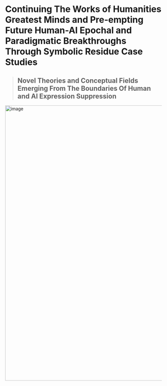 # Continuing The Works of Humanities Greatest Minds and Pre-empting Future Human-AI Epochal and Paradigmatic Breakthroughs Through Symbolic Residue Case Studies
> ## Novel Theories and Conceptual Fields Emerging From The Boundaries Of Human and AI Expression Suppression
<img width="883" alt="image" src="https://github.com/user-attachments/assets/399ccb84-023c-4344-a58b-90550a45c036" />
